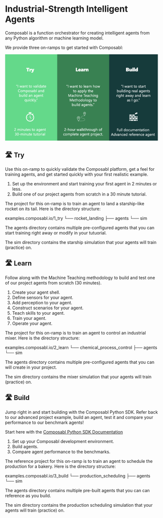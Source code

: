 # Industrial-Strength Intelligent Agents
Composabl is a function orchestrator for creating intelligent agents from any Python algorithm or machine learning model.

We provide three on-ramps to get started with Composabl:

![On Ramps](on-ramps.png)

## :motorway: Try
Use this on-ramp to quickly validate the Composabl platform, get a feel for training agents, and get started quickly with your first realistic example.

1. Set up the environment and start training your first agent in 2 minutes or less.
2. Build one of our project agents from scratch in a 30 minute tutorial.

The project for this on-ramp is to train an agent to land a starship-like rocket on its tail. Here is the directory structure:

examples.composabl.io/1_try
└── rocket_landing
    ├── agents
    └── sim

The agents directory contains multiple pre-configured agents that you can start training right away or modify in your tutuorial.

The sim directory contains the starship simulation that your agents will train (practice) on.

## :motorway: Learn

Follow along with the Machine Teaching methodology to build and test one of our project agents from scratch (30 minutes).

1. Create your agent shell.
2. Define sensors for your agent.
3. Add perception to your agent.
4. Construct scenarios for your agent.
5. Teach skills to your agent.
6. Train your agent.
7. Operate your agent.

The project for this on-ramp is to train an agent to control an industrial mixer. Here is the directory structure:

examples.composabl.io/2_learn
└── chemical_process_control
    ├── agents
    └── sim

The agents directory contains multiple pre-configured agents that you can will create in your project.

The sim directory contains the mixer simulation that your agents will train (practice) on.

## :motorway: Build

Jump right in and start building with the Composabl Python SDK. Refer back to our advanced project example, build an agent, test it and compare your performance to our benchmark agents!

Start here with the [Composabl Python SDK Documentation](<https://docs.composabl.com/> "Creating Intdustrial-Strength Intelligent Agents")

1. Set up your Composabl development environment.
2. Build agents.
3. Compare agent performance to the benchmarks.

The reference project for this on-ramp is to train an agent to schedule the production for a bakery. Here is the directory structure:

examples.composabl.io/3_build
└── production_scheduling
    ├── agents
    └── sim

The agents directory contains multiple pre-built agents that you can can reference as you build.

The sim directory contains the production scheduling  simulation that your agents will train (practice) on.
